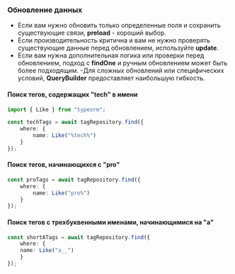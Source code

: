 
### Обновление данных

- Если вам нужно обновить только определенные поля и сохранить существующие связи, **preload** - хороший выбор.
- Если производительность критична и вам не нужно проверять существующие данные перед обновлением, используйте **update**.
- Если вам нужна дополнительная логика или проверки перед обновлением, подход с **findOne** и ручным обновлением может быть более подходящим.
-Для сложных обновлений или специфических условий, **QueryBuilder** предоставляет наибольшую гибкость.

#### Поиск тегов, содержащих "tech" в имени
````typescript
import { Like } from "typeorm";

const techTags = await tagRepository.find({
    where: {
        name: Like("%tech%")
    }
});
````

#### Поиск тегов, начинающихся с "pro"
```typescript
const proTags = await tagRepository.find({
    where: {
        name: Like("pro%")
    }
});
```

#### Поиск тегов с трехбуквенными именами, начинающимися на "a"
```typescript
const shortATags = await tagRepository.find({
    where: {
    name: Like("a__")
    }
});
```
